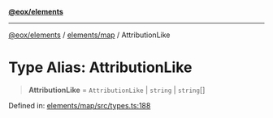 [**@eox/elements**](../../../README.md)

***

[@eox/elements](../../../modules.md) / [elements/map](../README.md) / AttributionLike

# Type Alias: AttributionLike

> **AttributionLike** = `AttributionLike` \| `string` \| `string`[]

Defined in: [elements/map/src/types.ts:188](https://github.com/EOX-A/EOxElements/blob/06d2a3f117adcd4ad69f31388ca5094d06b1baf6/elements/map/src/types.ts#L188)
